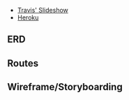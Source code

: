 * [Travis' Slideshow](https://drive.google.com/file/d/1jR5SiN980jybxYXrhZ6BCevurprePEqE/view)
* [Heroku](https://www.heroku.com/)

## ERD

## Routes

## Wireframe/Storyboarding